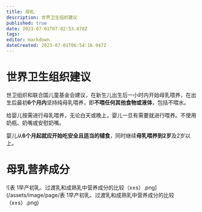 ```yaml
---
title: 母乳
description: 世界卫生组织建议
published: true
date: 2023-07-01T07:02:53.878Z
tags: 
editor: markdown
dateCreated: 2023-07-01T06:54:16.947Z
---
```


# 世界卫生组织建议

世卫组织和联合国儿童基金会建议，在新生儿出生后一小时内开始母乳喂养，在出生后最初**6个月内**坚持纯母乳喂养，即**不喂任何其他食物或液体**，包括不喂水。

给婴儿按需进行母乳喂养，无论白天或晚上，婴儿一旦有需要就进行喂养。不使用奶瓶、奶嘴或安慰奶嘴。

婴儿从**6个月起就应开始吃安全且适当的辅食**，同时继续**母乳喂养到2岁**及2岁以上。

# 母乳营养成分
![表 1早产初乳、过渡乳和成熟乳中营养成分的比较（x±s）.png](/assets/image/page/表 1早产初乳、过渡乳和成熟乳中营养成分的比较（x±s）.png)
